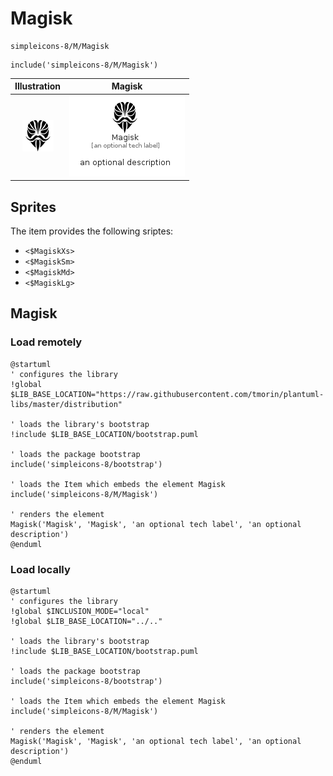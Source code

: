 # Magisk


```text
simpleicons-8/M/Magisk
```

```text
include('simpleicons-8/M/Magisk')
```



| Illustration | Magisk |
| :---: | :---: |
| ![illustration for Illustration](../../simpleicons-8/M/Magisk.png) | ![illustration for Magisk](../../simpleicons-8/M/Magisk.Local.png) |



## Sprites
The item provides the following sriptes:

- `<$MagiskXs>`
- `<$MagiskSm>`
- `<$MagiskMd>`
- `<$MagiskLg>`





## Magisk

### Load remotely
```plantuml
@startuml
' configures the library
!global $LIB_BASE_LOCATION="https://raw.githubusercontent.com/tmorin/plantuml-libs/master/distribution"

' loads the library's bootstrap
!include $LIB_BASE_LOCATION/bootstrap.puml

' loads the package bootstrap
include('simpleicons-8/bootstrap')

' loads the Item which embeds the element Magisk
include('simpleicons-8/M/Magisk')

' renders the element
Magisk('Magisk', 'Magisk', 'an optional tech label', 'an optional description')
@enduml
```

### Load locally
```plantuml
@startuml
' configures the library
!global $INCLUSION_MODE="local"
!global $LIB_BASE_LOCATION="../.."

' loads the library's bootstrap
!include $LIB_BASE_LOCATION/bootstrap.puml

' loads the package bootstrap
include('simpleicons-8/bootstrap')

' loads the Item which embeds the element Magisk
include('simpleicons-8/M/Magisk')

' renders the element
Magisk('Magisk', 'Magisk', 'an optional tech label', 'an optional description')
@enduml
```

